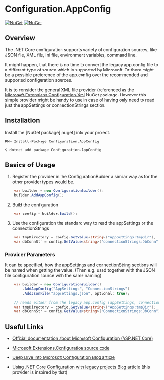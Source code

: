 Configuration.AppConfig
============

[![NuGet][main-nuget-badge]][main-nuget] [![NuGet][nuget-dl-badge]][main-nuget]

[main-nuget]: https://www.nuget.org/packages/Configuration.AppConfig/
[main-nuget-badge]: https://img.shields.io/nuget/v/Configuration.AppConfig.svg?style=flat-square&label=nuget
[nuget-dl-badge]: https://img.shields.io/nuget/dt/Configuration.AppConfig.svg?style=flat-square

## Overview

The .NET Core configuration supports variety of configuration sources, like JSON file, XML file, Ini file, environment variables, command line.

It might happen, that there is no time to convert the legacy app.config file to a different type of source which is supported by 
Microsoft. Or there might be a possible preference of the app.config over the recommended and supported configuration sources.

It is to consider the general XML file provider (referenced as the [Microsoft.Extensions.Configuration.Xml](https://www.nuget.org/packages/Microsoft.Extensions.Configuration.Xml) NuGet package.
However this simple provider might be handy to use in case of having only need to read just the appSettings or connectionStrings section.

## Installation

Install the [NuGet package][nuget] into your project.

```
PM> Install-Package Configuration.AppConfig
```
```
$ dotnet add package Configuration.AppConfig
```

## Basics of Usage

1) Register the provider in the ConfigurationBuilder a similar way as for the other provider types would be.


```csharp
	var builder = new ConfigurationBuilder();			
	builder.AddAppConfig();								
```

2) Build the configuration

```csharp
	var config = builder.Build();
```

3) Use the configuration the standard way to read the appSettings or the connectionStrings
```csharp
	var tmpDirectory = config.GetValue<string>("appSettings:tmpDir");
	var dbConnStr = config.GetValue<string>("connectionStrings:DbConn");
```

### Provider Parameters

It can be specified, how the appSettings and connectionString sections will be named when getting the value.
(Then e.g. used together with the JSON file configuration source with the same naming)

```csharp
	var builder = new ConfigurationBuilder()			
		.AddAppConfig("AppSettings", "ConnectionStrings")
		.AddJsonFile("appsettings.json", optional: true);
```

```csharp
	// reads either from the legacy app.config (appSettings, connectionStrings sections) or from JSON with AppSettings, ConnectionStrings sections
	var tmpDirectory = config.GetValue<string>("AppSettings:tmpDir");
	var dbConnStr = config.GetValue<string>("ConnectionStrings:DbConn");
```


## Useful Links

* [Official documentation about Microsoft Configuration (ASP.NET Core)](https://docs.microsoft.com/en-us/aspnet/core/fundamentals/configuration)

* [Microsoft.Extensions.Configuration source code](https://github.com/dotnet/extensions/tree/master/src/Configuration)

* [Deep Dive into Microsoft Configuration Blog article](https://www.paraesthesia.com/archive/2018/06/20/microsoft-extensions-configuration-deep-dive/)

* [Using .NET Core Configuration with legacy projects Blog article](https://benfoster.io/blog/net-core-configuration-legacy-projects)
 (this provider is inspired by that)
